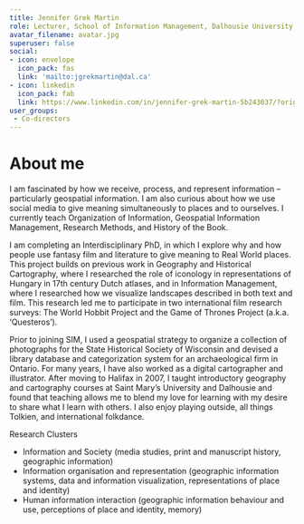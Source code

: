 ```yaml
---
title: Jennifer Grek Martin
role: Lecturer, School of Information Management, Dalhousie University
avatar_filename: avatar.jpg
superuser: false
social:
- icon: envelope
  icon_pack: fas
  link: 'mailto:jgrekmartin@dal.ca'
- icon: linkedin
  icon_pack: fab
  link: https://www.linkedin.com/in/jennifer-grek-martin-5b243037/?originalSubdomain=ca
user_groups: 
 - Co-directors
---
```

# About me

I am fascinated by how we receive, process, and represent information – particularly geospatial information.  I am also curious about how we use social media to give meaning simultaneously to places and to ourselves. I currently teach Organization of Information, Geospatial Information Management, Research Methods, and History of the Book.

I am completing an Interdisciplinary PhD, in which I explore why and how people use fantasy film and literature to give meaning to Real World places. This project builds on previous work in Geography and Historical Cartography, where I researched the role of iconology in representations of Hungary in 17th century Dutch atlases, and in Information Management, where I researched how we visualize landscapes described in both text and film. This research led me to participate in two international film research surveys: The World Hobbit Project and the Game of Thrones Project (a.k.a. ‘Questeros’).

Prior to joining SIM, I used a geospatial strategy to organize a collection of photographs for the State Historical Society of Wisconsin and devised a library database and categorization system for an archaeological firm in Ontario.  For many years, I have also worked as a digital cartographer and illustrator.  After moving to Halifax in 2007, I taught introductory geography and cartography courses at Saint Mary’s University and Dalhousie and found that teaching allows me to blend my love for learning with my desire to share what I learn with others.
I also enjoy playing outside, all things Tolkien, and international folkdance.

Research Clusters
<ul>
    <li>Information and Society (media studies, print and manuscript history, geographic information)</li>
    <li>Information organisation and representation (geographic information systems, data and information visualization, representations of place and identity)</li>
    <li>Human information interaction (geographic information behaviour and use, perceptions of place and identity, memory)</li>